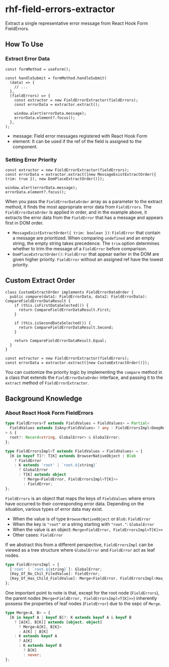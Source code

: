 # rhf-field-errors-extractor

Extract a single representative error message from React Hook Form FieldErrors.

## How To Use

### Extract Error Data

```tsx
const formMethod = useForm();

const handleSubmit = formMethod.handleSubmit(
  (data) => {
    // ...
  },
  (fieldErrors) => {
    const extractor = new FieldErrorExtractor(fieldErrors);
    const errorData = extractor.extract();

    window.alert(errorData.message);
    errorData.element?.focus();
  },
);
```

- message: Field error messages registered with React Hook Form
- element: It can be used if the ref of the field is assigned to the component.

### Setting Error Priority

```tsx
const extractor = new FieldErrorExtractor(fieldErrors);
const errorData = extractor.extract([new MessageExistExtractOrder({ trim: true }), new DomPlaceExtractOrder()]);

window.alert(errorData.message);
errorData.element?.focus();
```

When you pass the `FieldErrorDataOrder` array as a parameter to the extract method, it finds the most appropriate error data from `FieldErrors`. The `FieldErrorDataOrder` is applied in order, and in the example above, it extracts the error data from the `FieldError` that has a message and appears first in DOM order.

- `MessageExistExtractOrder({ trim: boolean })`: `FieldError` that contain a message are prioritized. When comparing `undefined` and an empty string, the empty string takes precedence. The `trim` option determines whether to trim the message of a `FieldError` before comparison.
- `DomPlaceExtractOrder()`: `FieldError` that appear earlier in the DOM are given higher priority. `FieldError` without an assigned ref have the lowest priority.

## Custom Extract Order

```tsx
class CustomExtractOrder implements FieldErrorDataOrder {
  public compare(data1: FieldErrorData, data2: FieldErrorData): CompareFieldErrorDataResult {
    if (this.isFirstDataSelected()) {
      return CompareFieldErrorDataResult.First;
    }

    if (this.isSecondDataSelected()) {
      return CompareFieldErrorDataResult.Second;
    }

    return CompareFieldErrorDataResult.Equal;
  }
}

const extractor = new FieldErrorExtractor(fieldErrors);
const errorData = extractor.extract([new CustomExtractOrder()]);
```

You can customize the priority logic by implementing the `compare` method in a class that extends the `FieldErrorDataOrder` interface, and passing it to the `extract` method of `FieldErrorExtractor`.

## Background Knowledge

### About React Hook Form FieldErrors

```ts
type FieldErrors<T extends FieldValues = FieldValues> = Partial<
  FieldValues extends IsAny<FieldValues> ? any : FieldErrorsImpl<DeepRequired<T>>
> & {
  root?: Record<string, GlobalError> & GlobalError;
};

type FieldErrorsImpl<T extends FieldValues = FieldValues> = {
  [K in keyof T]?: T[K] extends BrowserNativeObject | Blob
    ? FieldError
    : K extends 'root' | `root.${string}`
      ? GlobalError
      : T[K] extends object
        ? Merge<FieldError, FieldErrorsImpl<T[K]>>
        : FieldError;
};
```

`FieldErrors` is an object that maps the keys of `FieldValues` where errors have occurred to their corresponding error data. Depending on the situation, various types of error data may exist.

- When the value is of type `BrowserNativeObject` or `Blob`: `FieldError`
- When the key is `"root"` or a string starting with `"root."`: `GlobalError`
- When the value is an object: `Merge<FieldError, FieldErrorsImpl<T[K]>>`
- Other cases: `FieldError`

If we abstract this from a different perspective, `FieldErrorsImpl` can be viewed as a tree structure where `GlobalError` and `FieldError` act as leaf nodes.

```ts
type FieldErrorsImpl = {
  ['root' | `root.${string}`]: GlobalError;
  [Key_Of_No_Chil_FiledValue]: FieldError;
  [Key_Of_Has_Child_FieldValue]: Merge<FieldError, FieldErrorsImpl<Has_Child_FieldValue>>;
};
```

One important point to note is that, except for the root node (`FieldErrors`), the parent nodes (`Merge<FieldError, FieldErrorsImpl<T[K]>>`) inherently possess the properties of leaf nodes (`FieldError`) due to the sepc of `Merge`.

```ts
type Merge<A, B> = {
  [K in keyof A | keyof B]?: K extends keyof A & keyof B
    ? [A[K], B[K]] extends [object, object]
      ? Merge<A[K], B[K]>
      : A[K] | B[K]
    : K extends keyof A
      ? A[K]
      : K extends keyof B
        ? B[K]
        : never;
};
```
